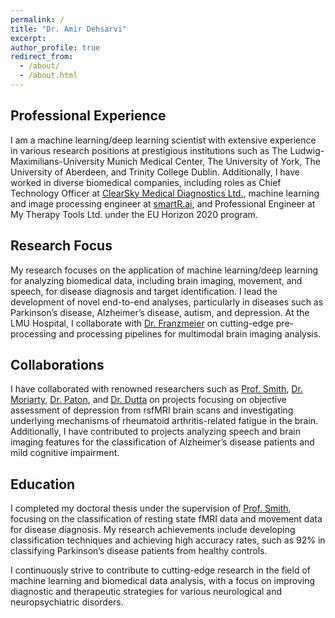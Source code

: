 ```yaml
---
permalink: /
title: "Dr. Amir Dehsarvi"
excerpt: 
author_profile: true
redirect_from: 
  - /about/
  - /about.html
---
```


## Professional Experience

I am a machine learning/deep learning scientist with extensive experience in various research positions at prestigious institutions such as The Ludwig-Maximilians-University Munich Medical Center, The University of York, The University of Aberdeen, and Trinity College Dublin. Additionally, I have worked in diverse biomedical companies, including roles as Chief Technology Officer at [ClearSky Medical Diagnostics Ltd.](https://www.clearskymd.com), machine learning and image processing engineer at [smartR.ai](https://smartr.ai), and Professional Engineer at My Therapy Tools Ltd. under the EU Horizon 2020 program.

## Research Focus

My research focuses on the application of machine learning/deep learning for analyzing biomedical data, including brain imaging, movement, and speech, for disease diagnosis and target identification. I lead the development of novel end-to-end analyses, particularly in diseases such as Parkinson’s disease, Alzheimer’s disease, autism, and depression. At the LMU Hospital, I collaborate with [Dr. Franzmeier](https://www.isd-research.de/our-labs/franzmeier-lab/c2a419aceaa4aab7) on cutting-edge pre-processing and processing pipelines for multimodal brain imaging analysis.

## Collaborations

I have collaborated with renowned researchers such as [Prof. Smith](https://www.york.ac.uk/physics-engineering-technology/people/stephen_smith/), [Dr. Moriarty](https://www.york.ac.uk/institute-of-mental-health-research/our-members/staffmembers-sciences/andrewmoriarty/), [Dr. Paton](https://www.york.ac.uk/healthsciences/our-staff/lewis-paton/), and [Dr. Dutta](https://www.researchgate.net/profile/Arpan-Dutta-3) on projects focusing on objective assessment of depression from rsfMRI brain scans and investigating underlying mechanisms of rheumatoid arthritis-related fatigue in the brain. Additionally, I have contributed to projects analyzing speech and brain imaging features for the classification of Alzheimer’s disease patients and mild cognitive impairment.

## Education

I completed my doctoral thesis under the supervision of [Prof. Smith](https://www.york.ac.uk/physics-engineering-technology/people/stephen_smith/), focusing on the classification of resting state fMRI data and movement data for disease diagnosis. My research achievements include developing classification techniques and achieving high accuracy rates, such as 92% in classifying Parkinson’s disease patients from healthy controls.

I continuously strive to contribute to cutting-edge research in the field of machine learning and biomedical data analysis, with a focus on improving diagnostic and therapeutic strategies for various neurological and neuropsychiatric disorders.
